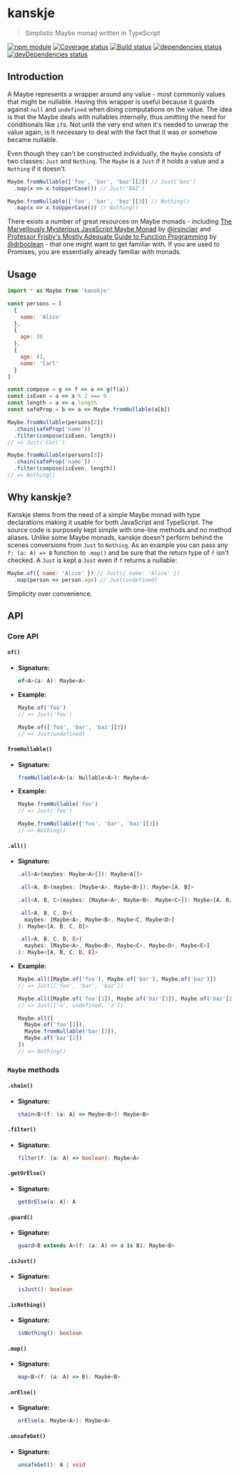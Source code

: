 # kanskje

> Simplistic Maybe monad written in TypeScript

[![npm module](https://badge.fury.io/js/kanskje.svg)](https://www.npmjs.org/package/kanskje)
[![Coverage status](https://codecov.io/gh/christianhg/kanskje/branch/master/graph/badge.svg)](https://codecov.io/gh/christianhg/kanskje)
[![Build status](https://travis-ci.org/christianhg/kanskje.svg?branch=master)](https://travis-ci.org/christianhg/kanskje)
[![dependencies status](https://david-dm.org/christianhg/kanskje.svg)](https://david-dm.org/christianhg/kanskje)
[![devDependencies status](https://david-dm.org/christianhg/kanskje/dev-status.svg)](https://david-dm.org/christianhg/kanskje?type=dev)

## Introduction

A Maybe represents a wrapper around any value - most commonly values that might be nullable. Having this wrapper is useful because it guards against `null` and `undefined` when doing computations on the value. The idea is that the Maybe deals with nullables internally, thus omitting the need for conditionals like `if`s. Not until the very end when it's needed to unwrap the value again, is it necessary to deal with the fact that it was or somehow became nullable.

Even though they can't be constructed individually, the `Maybe` consists of two classes: `Just` and `Nothing`. The `Maybe` is a `Just` if it holds a value and a `Nothing` if it doesn't.

```js
Maybe.fromNullable(['foo', 'bar', 'baz'][2]) // Just('baz')
  .map(x => x.toUpperCase()) // Just('BAZ')

Maybe.fromNullable(['foo', 'bar', 'baz'][3]) // Nothing()
  .map(x => x.toUpperCase()) // Nothing()
```

There exists a number of great resources on Maybe monads - including
[The Marvellously Mysterious JavaScript Maybe Monad](https://jrsinclair.com/articles/2016/marvellously-mysterious-javascript-maybe-monad/) by [@jrsinclair](https://twitter.com/jrsinclair) and [Professor Frisby's Mostly Adequate Guide to Function Programming](https://github.com/MostlyAdequate/mostly-adequate-guide/blob/master/ch8.md#schr%C3%B6dingers-maybe) by [@drboolean](https://twitter.com/drboolean) - that one might want to get familiar with. If you are used to Promises, you are essentially already familiar with monads.

## Usage

```js
import * as Maybe from 'kanskje'

const persons = [
  {
    name: 'Alice'
  },
  {
    age: 30
  },
  {
    age: 42,
    name: 'Carl'
  }
]

const compose = g => f => a => g(f(a))
const isEven = a => a % 2 === 0
const length = a => a.length
const safeProp = b => a => Maybe.fromNullable(a[b])

Maybe.fromNullable(persons[2])
  .chain(safeProp('name'))
  .filter(compose(isEven, length))
// => Just('Carl')

Maybe.fromNullable(persons[3])
  .chain(safeProp('name'))
  .filter(compose(isEven, length))
// => Nothing()
```

## Why kanskje?

Kanskje stems from the need of a simple Maybe monad with type declarations making it usable for both JavaScript and TypeScript. The source code is purposely kept simple with one-line methods and no method aliases. Unlike some Maybe monads, kanskje doesn't perform behind the scenes conversions from `Just` to `Nothing`. As an example you can pass any `f: (a: A) => B` function to `.map()` and be sure that the return type of `f` isn't checked. A `Just` is kept a `Just` even if `f` returns a nullable:

```js
Maybe.of({ name: 'Alice' }) // Just({ name: 'Alice' })
  .map(person => person.age) // Just(undefined)
```

Simplicity over convenience.

## API

### Core API

#### `of()`

* **Signature:**

  ```ts
  of<A>(a: A): Maybe<A>
  ```

* **Example:**

  ```js
  Maybe.of('foo')
  // => Just('foo')
  ```

  ```js
  Maybe.of(['foo', 'bar', 'baz'][3])
  // => Just(undefined)
  ```

#### `fromNullable()`

* **Signature:**

  ```ts
  fromNullable<A>(a: Nullable<A>): Maybe<A>
  ```

* **Example:**

  ```js
  Maybe.fromNullable('foo')
  // => Just('foo')
  ```

  ```js
  Maybe.fromNullable(['foo', 'bar', 'baz'][3])
  // => Nothing()
  ```

#### `.all()`

* **Signature:**

  ```ts
  .all<A>(maybes: Maybe<A>[]): Maybe<A[]>

  .all<A, B>(maybes: [Maybe<A>, Maybe<B>]): Maybe<[A, B]>

  .all<A, B, C>(maybes: [Maybe<A>, Maybe<B>, Maybe<C>]): Maybe<[A, B, C]>

  .all<A, B, C, D>(
    maybes: [Maybe<A>, Maybe<B>, Maybe<C, Maybe<D>]
  ): Maybe<[A, B, C, D]>

  .all<A, B, C, D, E>(
    maybes: [Maybe<A>, Maybe<B>, Maybe<C>, Maybe<D>, Maybe<E>]
  ): Maybe<[A, B, C, D, E]>
  ```

* **Example:**

  ```js
  Maybe.all([Maybe.of('foo'), Maybe.of('bar'), Maybe.of('baz')])
  // => Just(['foo', 'bar', 'baz'])
  ```

  ```js
  Maybe.all([Maybe.of('foo'[1]), Maybe.of('bar'[3]), Maybe.of('baz'[2])])
  // => Just(['o', undefined, 'z'])
  ```

  ```js
  Maybe.all([
    Maybe.of('foo'[1]),
    Maybe.fromNullable('bar'[3]),
    Maybe.of('baz'[2])
  ])
  // => Nothing()
  ```

### `Maybe` methods

#### `.chain()`

* **Signature:**

  ```ts
  chain<B>(f: (a: A) => Maybe<B>): Maybe<B>
  ```

#### `.filter()`

* **Signature:**

  ```ts
  filter(f: (a: A) => boolean): Maybe<A>
  ```

#### `.getOrElse()`

* **Signature:**

  ```ts
  getOrElse(a: A): A
  ```

#### `.guard()`

* **Signature:**

  ```ts
  guard<B extends A>(f: (a: A) => a is B): Maybe<B>
  ```

#### `.isJust()`

* **Signature:**

  ```ts
  isJust(): boolean
  ```

#### `.isNothing()`

* **Signature:**

  ```ts
  isNothing(): boolean
  ```

#### `.map()`

* **Signature:**

  ```ts
  map<B>(f: (a: A) => B): Maybe<B>
  ```

#### `.orElse()`

* **Signature:**

  ```ts
  orElse(a: Maybe<A>): Maybe<A>
  ```

#### `.unsafeGet()`

* **Signature:**

  ```ts
  unsafeGet(): A | void
  ```
